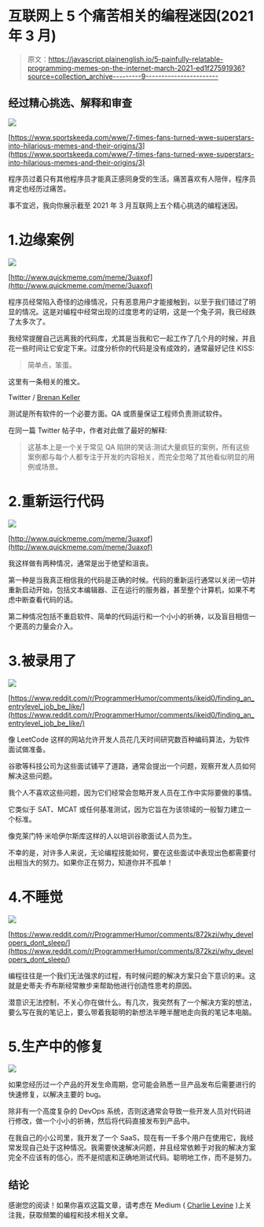 # 互联网上 5 个痛苦相关的编程迷因(2021 年 3 月)

> 原文：<https://javascript.plainenglish.io/5-painfully-relatable-programming-memes-on-the-internet-march-2021-ed1f27591936?source=collection_archive---------9----------------------->

## 经过精心挑选、解释和审查

![](img/741eab8df949acf0e0213617df29c3d3.png)

[https://www.sportskeeda.com/wwe/7-times-fans-turned-wwe-superstars-into-hilarious-memes-and-their-origins/3](https://www.sportskeeda.com/wwe/7-times-fans-turned-wwe-superstars-into-hilarious-memes-and-their-origins/3)

程序员过着只有其他程序员才能真正感同身受的生活。痛苦喜欢有人陪伴，程序员肯定也经历过痛苦。

事不宜迟，我向你展示截至 2021 年 3 月互联网上五个精心挑选的编程迷因。

# 1.边缘案例

![](img/72dd8098acc7407039a722dd72b9f67e.png)

[http://www.quickmeme.com/meme/3uaxof](http://www.quickmeme.com/meme/3uaxof)

程序员经常陷入奇怪的边缘情况，只有恶意用户才能接触到，以至于我们错过了明显的情况。这是对编程中经常出现的过度思考的证明，这是一个兔子洞，我已经跌了太多次了。

我经常提醒自己远离我的代码库，尤其是当我和它一起工作了几个月的时候，并且花一些时间让它安定下来。过度分析你的代码是没有成效的，通常最好记住 KISS:

> 简单点，笨蛋。

这里有一条相关的推文。

Twitter / [Brenan Keller](https://medium.com/u/96bd3de7fa96?source=post_page-----ed1f27591936--------------------------------)

测试是所有软件的一个必要方面。QA 或质量保证工程师负责测试软件。

在同一篇 Twitter 帖子中，作者对此做了最好的解释:

> 这基本上是一个关于常见 QA 陷阱的笑话:测试大量疯狂的案例，所有这些案例都与每个人都专注于开发的内容相关，而完全忽略了其他看似明显的用例或场景。

# 2.重新运行代码

![](img/33d886b12d663b8858a584d9342af0c5.png)

[http://www.quickmeme.com/meme/3uaxof](http://www.quickmeme.com/meme/3uaxof)

我这样做有两种情况，通常是出于绝望和沮丧。

第一种是当我真正相信我的代码是正确的时候。代码的重新运行通常以关闭一切并重新启动开始，包括文本编辑器、正在运行的服务器，甚至整个计算机，如果不考虑中断查看代码的话。

第二种情况包括不重启软件、简单的代码运行和一个小小的祈祷，以及盲目相信一个更高的力量会介入。

# 3.被录用了

![](img/a1c1ffa8e346e7f1195db738fde233df.png)

[https://www.reddit.com/r/ProgrammerHumor/comments/ikeid0/finding_an_entrylevel_job_be_like/](https://www.reddit.com/r/ProgrammerHumor/comments/ikeid0/finding_an_entrylevel_job_be_like/)

像 LeetCode 这样的网站允许开发人员花几天时间研究数百种编码算法，为软件面试做准备。

谷歌等科技公司为这些面试铺平了道路，通常会提出一个问题，观察开发人员如何解决这些问题。

我个人不喜欢这些问题，因为它们经常会忽略开发人员在工作中实际要做的事情。

它类似于 SAT、MCAT 或任何基准测试，因为它旨在为该领域的一般智力建立一个标准。

像克莱门特·米哈伊尔斯库这样的人以培训谷歌面试人员为生。

不幸的是，对许多人来说，无论编程技能如何，要在这些面试中表现出色都需要付出相当大的努力。如果你正在努力，知道你并不孤单！

# 4.不睡觉

![](img/6616af25d568625a84311068ad78538c.png)

[https://www.reddit.com/r/ProgrammerHumor/comments/872kzi/why_developers_dont_sleep/](https://www.reddit.com/r/ProgrammerHumor/comments/872kzi/why_developers_dont_sleep/)

编程往往是一个我们无法强求的过程，有时候问题的解决方案只会下意识的来。这就是史蒂夫·乔布斯经常散步来帮助他进行创造性思考的原因。

潜意识无法控制，不关心你在做什么。有几次，我突然有了一个解决方案的想法，要么写在我的笔记上，要么带着我聪明的新想法半睡半醒地走向我的笔记本电脑。

# 5.生产中的修复

![](img/94cf3006903886ec9c02d13b8964e0d7.png)

如果您经历过一个产品的开发生命周期，您可能会熟悉一旦产品发布后需要进行的快速修复，以解决主要的 bug。

除非有一个高度复杂的 DevOps 系统，否则这通常会导致一些开发人员对代码进行修改，做一个小小的祈祷，然后将代码直接发布到产品中。

在我自己的小公司里，我开发了一个 SaaS，现在有一千多个用户在使用它，我经常发现自己处于这种情况。我需要快速解决问题，并且经常依赖于对我的解决方案完全不应该有的信心，而不是彻底和正确地测试代码。聪明地工作，而不是努力。

## 结论

感谢您的阅读！如果你喜欢这篇文章，请考虑在 Medium ( [Charlie Levine](https://medium.com/u/6da6b651e31a?source=post_page-----ed1f27591936--------------------------------) )上关注我，获取频繁的编程和技术相关文章。